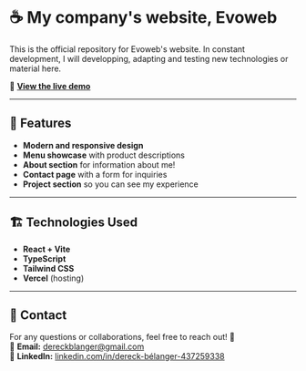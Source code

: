 # ☕ My company's website, Evoweb

This is the official repository for Evoweb's website. In constant development, I will developping, adapting and testing new technologies or material here.

🔗 **[View the live demo](#evoweb.ca)**

---

## 📌 Features

- **Modern and responsive design**  
- **Menu showcase** with product descriptions  
- **About section** for information about me!  
- **Contact page** with a form for inquiries
- **Project section** so you can see my experience

---

## 🏗️ Technologies Used

- **React + Vite**  
- **TypeScript**  
- **Tailwind CSS**   
- **Vercel** (hosting)  

---

## 👤 Contact

For any questions or collaborations, feel free to reach out! 🚀  
📧 **Email:** [dereckblanger@gmail.com](mailto:dereckblanger@gmail.com)  
💼 **LinkedIn:** [linkedin.com/in/dereck-bélanger-437259338](https://www.linkedin.com/in/dereck-bélanger-437259338/)
